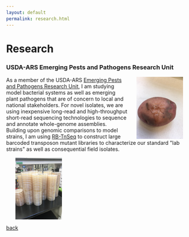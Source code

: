 ```yaml
---
layout: default
permalink: research.html
---
```


# Research

### USDA-ARS Emerging Pests and Pathogens Research Unit 

<img align="right" src="src/potato_rot.jpg" width="25%" height="25%" hspace="25">

As a member of the USDA-ARS [Emerging Pests and Pathogens Research Unit](https://www.ars.usda.gov/northeast-area/ithaca-ny/robert-w-holley-center-for-agriculture-health/emerging-pests-and-pathogens-research/), I am studying model bacterial systems as well as emerging plant pathogens that are of concern to local and national stakeholders. For novel isolates, we are using inexpensive long-read and high-throughput short-read sequencing technologies to sequence and annotate whole-genome assemblies. Building upon genomic comparisons to model strains, I am using [RB-TnSeq](https://doi.org/10.1128/mBio.00306-15) to construct large barcoded transposon mutant libraries to characterize our standard "lab strains" as well as consequential field isolates.

<img align="center" src="src/plate_stack.jpg" width="25%" height="25%" hspace="25">

[back](./)
